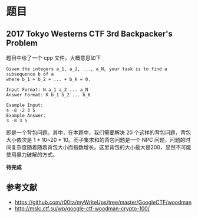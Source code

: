 # 题目

## 2017 Tokyo Westerns CTF 3rd Backpacker's Problem

题目中给了一个 cpp 文件，大概意思如下

```
Given the integers a_1, a_2, ..., a_N, your task is to find a subsequence b of a
where b_1 + b_2 + ... + b_K = 0.

Input Format: N a_1 a_2 ... a_N
Answer Format: K b_1 b_2 ... b_K

Example Input:
4 -8 -2 3 5
Example Answer:
3 -8 3 5
```

即是一个背包问题。其中，在本题中，我们需要解决 20 个这样的背包问题，背包大小依次是 1 * 10~20 * 10。而子集求和的背包问题是一个 NPC 问题，问题的时间复杂度随着随着背包大小而指数增长。这里背包的大小最大是200，显然不可能使用暴力破解的方式。

**待完成**

## 参考文献

-   https://github.com/r00ta/myWriteUps/tree/master/GoogleCTF/woodman
-   http://mslc.ctf.su/wp/google-ctf-woodman-crypto-100/